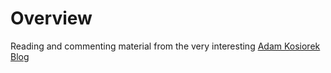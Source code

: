 
# Overview 

Reading and commenting material from the very interesting [Adam Kosiorek Blog](http://akosiorek.github.io/)


